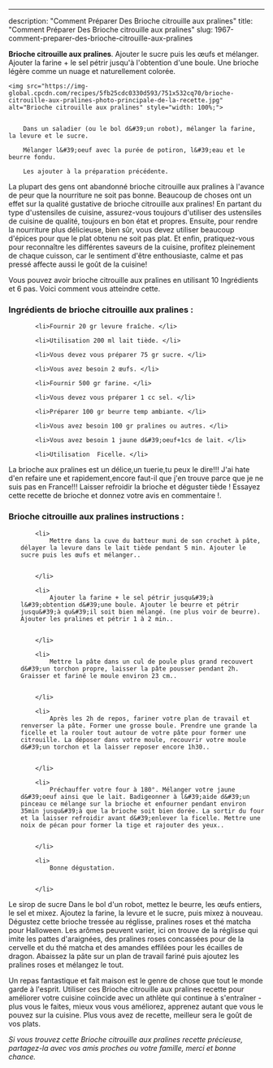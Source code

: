 ---
description: "Comment Préparer Des Brioche citrouille aux pralines"
title: "Comment Préparer Des Brioche citrouille aux pralines"
slug: 1967-comment-preparer-des-brioche-citrouille-aux-pralines

<p>
	<strong>Brioche citrouille aux pralines</strong>. 
	Ajouter le sucre puis les œufs et mélanger. Ajouter la farine + le sel pétrir jusqu&#39;à l&#39;obtention d&#39;une boule. Une brioche légère comme un nuage et naturellement colorée.
</p>
<p>
	
	<img src="https://img-global.cpcdn.com/recipes/5fb25cdc0330d593/751x532cq70/brioche-citrouille-aux-pralines-photo-principale-de-la-recette.jpg" alt="Brioche citrouille aux pralines" style="width: 100%;">
	
	
		Dans un saladier (ou le bol d&#39;un robot), mélanger la farine, la levure et le sucre.
	
		Mélanger l&#39;oeuf avec la purée de potiron, l&#39;eau et le beurre fondu.
	
		Les ajouter à la préparation précédente.
	
</p>

La plupart des gens ont abandonné brioche citrouille aux pralines à l'avance de peur que la nourriture ne soit pas bonne. Beaucoup de choses ont un effet sur la qualité gustative de brioche citrouille aux pralines! En partant du type d'ustensiles de cuisine, assurez-vous toujours d'utiliser des ustensiles de cuisine de qualité, toujours en bon état et propres. Ensuite, pour rendre la nourriture plus délicieuse, bien sûr, vous devez utiliser beaucoup d'épices pour que le plat obtenu ne soit pas plat. Et enfin, pratiquez-vous pour reconnaître les différentes saveurs de la cuisine, profitez pleinement de chaque cuisson, car le sentiment d'être enthousiaste, calme et pas pressé affecte aussi le goût de la cuisine!

<!--inarticleads1-->

Vous pouvez avoir brioche citrouille aux pralines en utilisant 10 Ingrédients et 6 pas. Voici comment vous atteindre cette.

<h3>Ingrédients de brioche citrouille aux pralines :</h3>

<ol>
	
		<li>Fournir 20 gr levure fraîche. </li>
	
		<li>Utilisation 200 ml lait tiède. </li>
	
		<li>Vous devez vous préparer 75 gr sucre. </li>
	
		<li>Vous avez besoin 2 œufs. </li>
	
		<li>Fournir 500 gr farine. </li>
	
		<li>Vous devez vous préparer 1 cc sel. </li>
	
		<li>Préparer 100 gr beurre temp ambiante. </li>
	
		<li>Vous avez besoin 100 gr pralines ou autres. </li>
	
		<li>Vous avez besoin 1 jaune d&#39;oeuf+1cs de lait. </li>
	
		<li>Utilisation  Ficelle. </li>
	
</ol>

La brioche aux pralines est un délice,un tuerie,tu peux le dire!!! J&#39;ai hate d&#39;en refaire une et rapidement,encore faut-il que j&#39;en trouve parce que je ne suis pas en France!!! Laisser refroidir la brioche et déguster tiède ! Essayez cette recette de brioche et donnez votre avis en commentaire !. 

<!--inarticleads2-->

<h3>Brioche citrouille aux pralines instructions :</h3>

<ol>
	
		<li>
			Mettre dans la cuve du batteur muni de son crochet à pâte, délayer la levure dans le lait tiède pendant 5 min. Ajouter le sucre puis les œufs et mélanger..
			
			
		</li>
	
		<li>
			Ajouter la farine + le sel pétrir jusqu&#39;à l&#39;obtention d&#39;une boule. Ajouter le beurre et pétrir jusqu&#39;à qu&#39;il soit bien mélangé. (ne plus voir de beurre). Ajouter les pralines et pétrir 1 à 2 min..
			
			
		</li>
	
		<li>
			Mettre la pâte dans un cul de poule plus grand recouvert d&#39;un torchon propre, laisser la pâte pousser pendant 2h. Graisser et fariné le moule environ 23 cm..
			
			
		</li>
	
		<li>
			Après les 2h de repos, fariner votre plan de travail et renverser la pâte. Former une grosse boule. Prendre une grande la ficelle et la rouler tout autour de votre pâte pour former une citrouille. La déposer dans votre moule, recouvrir votre moule d&#39;un torchon et la laisser reposer encore 1h30..
			
			
		</li>
	
		<li>
			Préchauffer votre four à 180°. Mélanger votre jaune d&#39;oeuf ainsi que le lait. Badigeonner à l&#39;aide d&#39;un pinceau ce mélange sur la brioche et enfourner pendant environ 35min jusqu&#39;à que la brioche soit bien dorée. La sortir du four et la laisser refroidir avant d&#39;enlever la ficelle. Mettre une noix de pécan pour former la tige et rajouter des yeux..
			
			
		</li>
	
		<li>
			Bonne dégustation.
			
			
		</li>
	
</ol>

Le sirop de sucre Dans le bol d&#39;un robot, mettez le beurre, les œufs entiers, le sel et mixez. Ajoutez la farine, la levure et le sucre, puis mixez à nouveau. Dégustez cette brioche tressée au réglisse, pralines roses et thé matcha pour Halloween. Les arômes peuvent varier, ici on trouve de la réglisse qui imite les pattes d&#39;araignées, des pralines roses concassées pour de la cervelle et du thé matcha et des amandes effilées pour les écailles de dragon. Abaissez la pâte sur un plan de travail fariné puis ajoutez les pralines roses et mélangez le tout. 

<!--inarticleads1-->

<p>
Un repas fantastique et fait maison est le genre de chose que tout le monde garde à l'esprit. Utiliser ces Brioche citrouille aux pralines recette pour améliorer votre cuisine coïncide avec un athlète qui continue à s'entraîner - plus vous le faites, mieux vous vous améliorez, apprenez autant que vous le pouvez sur la cuisine. Plus vous avez de recette, meilleur sera le goût de vos plats.
</p>

<p>
<i>Si vous trouvez cette Brioche citrouille aux pralines recette précieuse, partagez-la avec vos amis proches ou votre famille, merci et bonne chance.</i>
</p>

